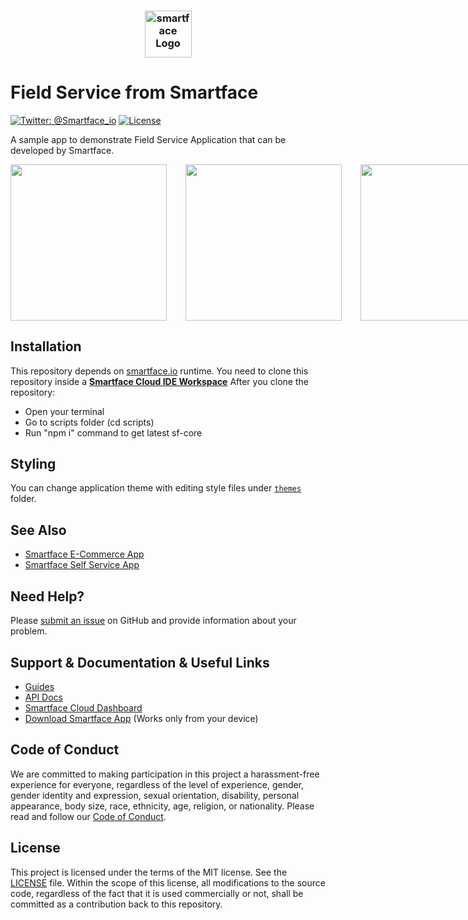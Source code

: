 <h3 align="center">
  <img height=75 src="https://github.com/smartface/sample-self-service/blob/master/temp/smartface_logo.png" alt="smartface Logo" />
</h3>

# Field Service from Smartface
[![Twitter: @Smartface_io](https://img.shields.io/badge/contact-@Smartface_io-blue.svg?style=flat)](https://twitter.com/smartface_io)
[![License](https://img.shields.io/badge/license-MIT-green.svg?style=flat)](https://github.com/smartface/sample-self-service/blob/master/LICENSE)

A sample app to demonstrate Field Service Application that can be developed by Smartface.

<div style="display:flex;">
<img width=250 src="https://github.com/smartface/sample-field-service/blob/master/temp/sc1.png">
<img width=250 src="https://github.com/smartface/sample-field-service/blob/master/temp/sc2.png" hspace="30">
<img width=250 src="https://github.com/smartface/sample-field-service/blob/master/temp/sc3.png">
</div>

## Installation
This repository depends on [smartface.io](https://smartface.io) runtime.
You need to clone this repository inside a [**Smartface Cloud IDE Workspace**](https://cloud.smartface.io/Home/Index)
After you clone the repository:
* Open your terminal
* Go to scripts folder (cd scripts)
* Run "npm i" command to get latest sf-core

## Styling
You can change application theme with editing style files under [`themes`](https://github.com/smartface/sample-field-service/tree/master/themes) folder.

## See Also
- [Smartface E-Commerce App](https://github.com/smartface/sample-sparrow)
- [Smartface Self Service App](https://github.com/smartface/sample-self-service)

## Need Help?

Please [submit an issue](https://github.com/smartface/sample-self-service/issues) on GitHub and provide information about your problem.

## Support & Documentation & Useful Links
- [Guides](https://developer.smartface.io)
- [API Docs](https://ref.smartface.io)
- [Smartface Cloud Dashboard](https://cloud.smartface.io)
- [Download Smartface App](https://smf.to/app) (Works only from your device)

## Code of Conduct
We are committed to making participation in this project a harassment-free experience for everyone, regardless of the level of experience, gender, gender identity and expression, sexual orientation, disability, personal appearance, body size, race, ethnicity, age, religion, or nationality.
Please read and follow our [Code of Conduct](https://github.com/smartface/sample-self-service/blob/master/CODE_OF_CONDUCT.md).

## License

This project is licensed under the terms of the MIT license. See the [LICENSE](LICENSE) file. Within the scope of this license, all modifications to the source code, regardless of the fact that it is used commercially or not, shall be committed as a contribution back to this repository.
